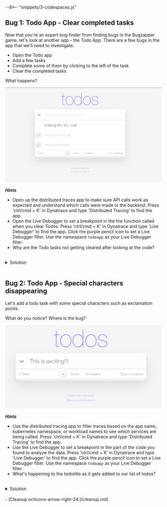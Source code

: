 --8<-- "snippets/3-codespaces.js"

## Bug 1: Todo App - Clear completed tasks

Now that you're an expert bug finder from finding bugs in the Bugzapper game, let's look at another app - the Todo App. There are a few bugs in the app that we'll need to investigate.

- Open the Todo app
- Add a few tasks
- Complete some of them by clicking to the left of the task
- Clear the completed tasks

What happens?

![Todo App](img/todo_completed.png)

***Hints***

- Open up the distributed traces app to make sure API calls work as expected and understand which calls were made to the backend. Press 'ctrl/cmd + K' in Dynatrace and type 'Distributed Tracing' to find the app.
- Open the Live Debugger to set a breakpoint in the the function called when you clear Todos. Press 'ctrl/cmd + K' in Dynatrace and type 'Live Debugger' to find the app. Click the purple pencil icon to set a Live Debugger filter. Use the namespace `todoapp` as your Live Debugger filter.
- Why are the Todo tasks not getting cleared after looking at the code?

<br>
<details>
<summary>Solution</summary>

---
### Step 1 — Find the endpoint
When we click the 'Clear completed' button, a request is sent to the backend to clear the completed tasks. Let's use distributed tracing to find out which endpoint is being called.

![Trace](img/clearCompleted-distributed_trace.png)

You can also check the logs:

![Logs](img/clearCompleted-logs.png)

---
### Step 2 — Let's start our debugging session
We can see that the endpoint being called is `/todos/clear_completed`. Let's find this in the code and set a breakpoint to see why the tasks are not being cleared.

Let's create a debugging session:
1. Open the 'Live Debugger' app
2. Match the following values:
    - Namespace: `todoapp`
    - Properties: `k8s.workload.name:todoapp`
3. Click on Next & Done
4. The code repository should populate automatically
5. Set up a breakpoint and see what happens when you click the 'Clear completed' button.

![Session](img/debugging-clearCompleted.png)

---
### Step 3 — Fixing the bug
Notice that a new empty array list is being created and that's the one that is being cleared instead of the existing list of todos.

Try fixing the code. Hint:

Before:
```javascript
List<TodoRecord> todoStore = new ArrayList<>();
logger.debug("todoStore size is {}", todoStore.size());
for (TodoRecord todoRecord : todos.getAll()) {
    if (todoRecord.isCompleted()) {
        if (todoStore.remove(todoRecord)) {
            logger.info("Removing Todo record: {}", todoRecord);
        }
    }
}
```

After:
```javascript
//List<TodoRecord> todoStore = new ArrayList<>();
//logger.debug("todoStore size is {}", todoStore.size());
for (TodoRecord todoRecord : todos.getAll()) {
    if (todoRecord.isCompleted()) {
        if (todos.remove(todoRecord)) {
            logger.info("Removing Todo record: {}", todoRecord);
        }
    }
}
```
---
</details> 
<br>

## Bug 2: Todo App - Special characters disappearing

Let's add a todo task with some special characters such as exclamation points.

What do you notice? Where is the bug?

![Todo App](img/todo_app_exclamation.png)

***Hints***

- Use the distributed tracing app to filter traces based on the app name, kubernetes namespace, or workload names to see which services are being called. Press 'ctrl/cmd + K' in Dynatrace and type 'Distributed Tracing' to find the app.
- Use the Live Debugger to set a breakpoint in the part of the code you found to analyze the data. Press 'ctrl/cmd + K' in Dynatrace and type 'Live Debugger' to find the app. Click the purple pencil icon to set a Live Debugger filter. Use the namespace `todoapp` as your Live Debugger filter.
- What's happening to the todotitle as it gets added to our list of todos?

<br>
<details>
<summary>Solution</summary>

---
### Step 1 — Find the endpoint
Find the endpoint that is being called when you add a new todo task with special characters using distributed tracing. Notice the log content.

![Trace](img/todo-distributed_trace.png)

Note: You can see the log content on the trace as long as you have log enrichment enabled.

---
### Step 2 — Let's debug
We can see that the endpoint being called is `POST /todos`. Let's find this in the code and set a breakpoint to see what's happening with the task name:

Hint: Notice what happens with the `todoTitle` variable.

![Snapshot](img/debugging-todo.png)

---
### Step 3 — Fixing the bug
Notice this two code lines:

```java
String todoTitle = newTodoRecord.getTitle().replaceAll("[^a-zA-Z0-9\\s]+", "");
newTodoRecord.setTitle(todoTitle);
```
The task is being stripped of special characters before adding it to the list.

Try fixing the code.

---
</details> 
<br>

<div class="grid cards" markdown>
- [Cleanup:octicons-arrow-right-24:](cleanup.md)
</div>